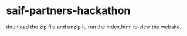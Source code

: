 # saif-partners-hackathon
dounload the zip file and unzip it, run the index.html to view the website.
